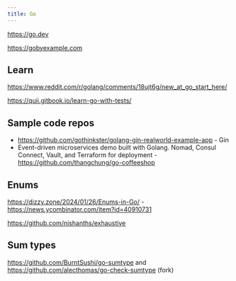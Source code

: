 ```yaml
---
title: Go
---
```


https://go.dev

https://gobyexample.com

## Learn

https://www.reddit.com/r/golang/comments/18ujt6g/new_at_go_start_here/

https://quii.gitbook.io/learn-go-with-tests/

## Sample code repos

- https://github.com/gothinkster/golang-gin-realworld-example-app - Gin
- Event-driven microservices demo built with Golang. Nomad, Consul Connect, Vault, and Terraform for deployment - https://github.com/thangchung/go-coffeeshop

## Enums

https://dizzy.zone/2024/01/26/Enums-in-Go/ - https://news.ycombinator.com/item?id=40910731

https://github.com/nishanths/exhaustive

## Sum types

https://github.com/BurntSushi/go-sumtype and https://github.com/alecthomas/go-check-sumtype (fork)
